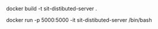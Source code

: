 docker build -t sit-distibuted-server .

docker run -p 5000:5000 -it sit-distibuted-server /bin/bash